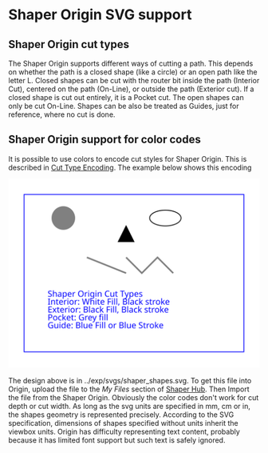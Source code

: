 # Shaper Origin SVG support
## Shaper Origin cut types
The Shaper Origin supports different ways of cutting a path. This depends on whether the path is a closed shape (like a circle) or an open path like the letter L. Closed shapes can be cut with the router bit inside the path (Interior Cut), centered on the path (On-Line), or outside the path (Exterior cut). If a closed shape  is cut out entirely, it is a Pocket cut. The open shapes can only be cut On-Line. Shapes can be also be treated as Guides, just for reference, where no cut is done.

## Shaper Origin support for color codes
It is possible to use colors to encode cut styles for Shaper Origin. This is described in [Cut Type Encoding](https://support.shapertools.com/hc/en-us/articles/115002721473-Cut-Type-Encoding). The example below shows this encoding

![shaper shapes](../exp/svgs/shaper_shapes.svg)

The design above is in ../exp/svgs/shaper_shapes.svg. To get this file into Origin, upload the file to the _My Files_ section of [Shaper Hub](http://hub/shapertools.com/). Then Import the file from the Shaper Origin.
Obviously the color codes don't work for cut depth or cut width. As long as the svg units are specified in mm, cm or in, the shapes geometry is represented precisely. According to the SVG specification, dimensions of shapes specified without units inherit the viewbox units. 
Origin has difficulty representing text content, probably because it has limited font support but such text is safely ignored.